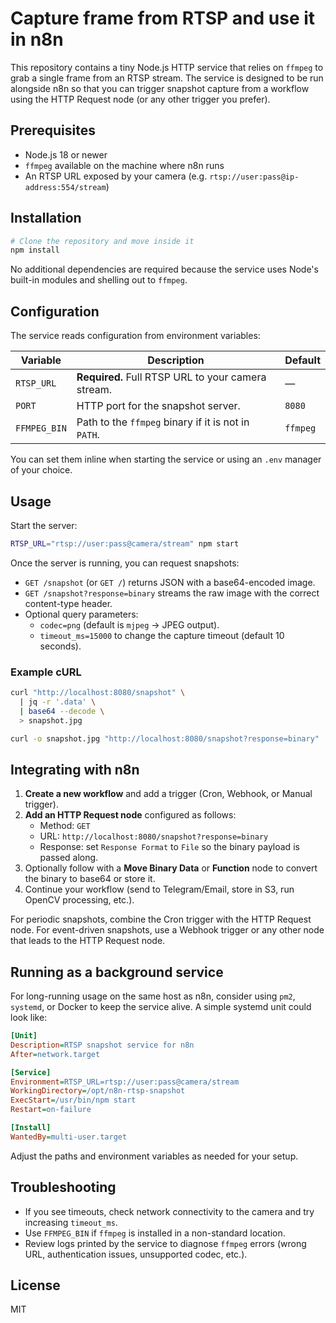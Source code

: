 # Capture frame from RTSP and use it in n8n

This repository contains a tiny Node.js HTTP service that relies on `ffmpeg` to grab a single frame from an RTSP stream. The service is designed to be run alongside n8n so that you can trigger snapshot capture from a workflow using the HTTP Request node (or any other trigger you prefer).

## Prerequisites

- Node.js 18 or newer
- `ffmpeg` available on the machine where n8n runs
- An RTSP URL exposed by your camera (e.g. `rtsp://user:pass@ip-address:554/stream`)

## Installation

```bash
# Clone the repository and move inside it
npm install
```

No additional dependencies are required because the service uses Node's built-in modules and shelling out to `ffmpeg`.

## Configuration

The service reads configuration from environment variables:

| Variable | Description | Default |
| --- | --- | --- |
| `RTSP_URL` | **Required.** Full RTSP URL to your camera stream. | — |
| `PORT` | HTTP port for the snapshot server. | `8080` |
| `FFMPEG_BIN` | Path to the `ffmpeg` binary if it is not in `PATH`. | `ffmpeg` |

You can set them inline when starting the service or using an `.env` manager of your choice.

## Usage

Start the server:

```bash
RTSP_URL="rtsp://user:pass@camera/stream" npm start
```

Once the server is running, you can request snapshots:

- `GET /snapshot` (or `GET /`) returns JSON with a base64-encoded image.
- `GET /snapshot?response=binary` streams the raw image with the correct content-type header.
- Optional query parameters:
  - `codec=png` (default is `mjpeg` → JPEG output).
  - `timeout_ms=15000` to change the capture timeout (default 10 seconds).

### Example cURL

```bash
curl "http://localhost:8080/snapshot" \
  | jq -r '.data' \
  | base64 --decode \
  > snapshot.jpg
```

```bash
curl -o snapshot.jpg "http://localhost:8080/snapshot?response=binary"
```

## Integrating with n8n

1. **Create a new workflow** and add a trigger (Cron, Webhook, or Manual trigger).
2. **Add an HTTP Request node** configured as follows:
   - Method: `GET`
   - URL: `http://localhost:8080/snapshot?response=binary`
   - Response: set `Response Format` to `File` so the binary payload is passed along.
3. Optionally follow with a **Move Binary Data** or **Function** node to convert the binary to base64 or store it.
4. Continue your workflow (send to Telegram/Email, store in S3, run OpenCV processing, etc.).

For periodic snapshots, combine the Cron trigger with the HTTP Request node. For event-driven snapshots, use a Webhook trigger or any other node that leads to the HTTP Request node.

## Running as a background service

For long-running usage on the same host as n8n, consider using `pm2`, `systemd`, or Docker to keep the service alive. A simple systemd unit could look like:

```ini
[Unit]
Description=RTSP snapshot service for n8n
After=network.target

[Service]
Environment=RTSP_URL=rtsp://user:pass@camera/stream
WorkingDirectory=/opt/n8n-rtsp-snapshot
ExecStart=/usr/bin/npm start
Restart=on-failure

[Install]
WantedBy=multi-user.target
```

Adjust the paths and environment variables as needed for your setup.

## Troubleshooting

- If you see timeouts, check network connectivity to the camera and try increasing `timeout_ms`.
- Use `FFMPEG_BIN` if `ffmpeg` is installed in a non-standard location.
- Review logs printed by the service to diagnose `ffmpeg` errors (wrong URL, authentication issues, unsupported codec, etc.).

## License

MIT
